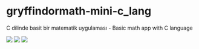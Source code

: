 # gryffindormath-mini-c_lang
C dilinde basit bir matematik uygulaması - Basic math app with C  language  

<img src="https://i.imgyukle.com/2020/12/28/aYZr3s.png"/>
<img src="https://i.imgyukle.com/2020/12/28/aYZXLx.png"/>
<img src="https://i.imgyukle.com/2020/12/28/aYZ1LU.png"/>
